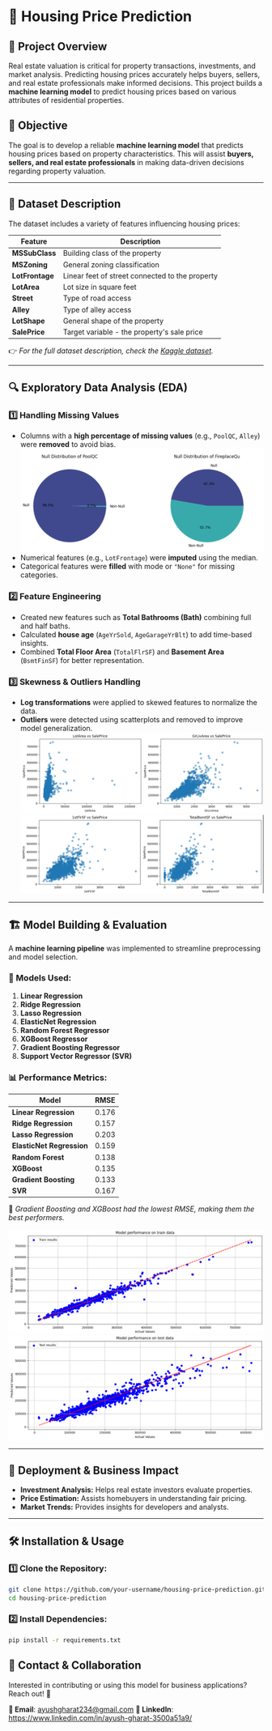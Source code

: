 # 🏡 Housing Price Prediction

## 📌 Project Overview  
Real estate valuation is critical for property transactions, investments, and market analysis. Predicting housing prices accurately helps buyers, sellers, and real estate professionals make informed decisions. This project builds a **machine learning model** to predict housing prices based on various attributes of residential properties.

## 🎯 Objective  
The goal is to develop a reliable **machine learning model** that predicts housing prices based on property characteristics. This will assist **buyers, sellers, and real estate professionals** in making data-driven decisions regarding property valuation.

---

## 📂 Dataset Description  
The dataset includes a variety of features influencing housing prices:

| Feature        | Description |
|---------------|-------------|
| **MSSubClass** | Building class of the property |
| **MSZoning**   | General zoning classification |
| **LotFrontage** | Linear feet of street connected to the property |
| **LotArea**    | Lot size in square feet |
| **Street**     | Type of road access |
| **Alley**      | Type of alley access |
| **LotShape**   | General shape of the property |
| **SalePrice**  | Target variable - the property's sale price |

👉 *For the full dataset description, check the [Kaggle dataset](https://www.kaggle.com/code/ayushgharat17/housing-price-prediction-code-presentation).*

---

## 🔍 Exploratory Data Analysis (EDA)  
### 1️⃣ Handling Missing Values  
- Columns with a **high percentage of missing values** (e.g., `PoolQC`, `Alley`) were **removed** to avoid bias.
  ![Missing Values Distribution](screenshots/missing-values.png)
- Numerical features (e.g., `LotFrontage`) were **imputed** using the median.
- Categorical features were **filled** with mode or `"None"` for missing categories.

### 2️⃣ Feature Engineering  
- Created new features such as **Total Bathrooms (Bath)** combining full and half baths.
- Calculated **house age** (`AgeYrSold`, `AgeGarageYrBlt`) to add time-based insights.
- Combined **Total Floor Area** (`TotalFlrSF`) and **Basement Area** (`BsmtFinSF`) for better representation.

### 3️⃣ Skewness & Outliers Handling  
- **Log transformations** were applied to skewed features to normalize the data.
- **Outliers** were detected using scatterplots and removed to improve model generalization.
![Distributions](screenshots/distribution-1.png) ![](screenshots/distribution-2.png)

---

## 🏗 Model Building & Evaluation  
A **machine learning pipeline** was implemented to streamline preprocessing and model selection.

### 🚀 Models Used:
1. **Linear Regression**
2. **Ridge Regression**
3. **Lasso Regression**
4. **ElasticNet Regression**
5. **Random Forest Regressor**
6. **XGBoost Regressor**
7. **Gradient Boosting Regressor**
8. **Support Vector Regressor (SVR)**

### 📊 Performance Metrics:
| Model                     | RMSE  |
|---------------------------|------|
| **Linear Regression**     | 0.176 |
| **Ridge Regression**      | 0.157 |
| **Lasso Regression**      | 0.203 |
| **ElasticNet Regression** | 0.159 |
| **Random Forest**         | 0.138 |
| **XGBoost**               | 0.135 |
| **Gradient Boosting**     | 0.133 |
| **SVR**                   | 0.167 |

🔹 *Gradient Boosting and XGBoost had the lowest RMSE, making them the best performers.*

![Train Data Evaluation](screenshots/train-results.png)
![Test Data Evaluation](screenshots/test-results.png)

---

## 🚀 Deployment & Business Impact  
- **Investment Analysis:** Helps real estate investors evaluate properties.
- **Price Estimation:** Assists homebuyers in understanding fair pricing.
- **Market Trends:** Provides insights for developers and analysts.

---

## 🛠 Installation & Usage  
### 1️⃣ Clone the Repository:
```bash
git clone https://github.com/your-username/housing-price-prediction.git
cd housing-price-prediction
```

### 2️⃣ Install Dependencies:
```bash
pip install -r requirements.txt
```

## 📩 Contact & Collaboration
Interested in contributing or using this model for business applications? Reach out! 🚀

**📧 Email**: ayushgharat234@gmail.com
**🔗 LinkedIn**: https://www.linkedin.com/in/ayush-gharat-3500a51a9/